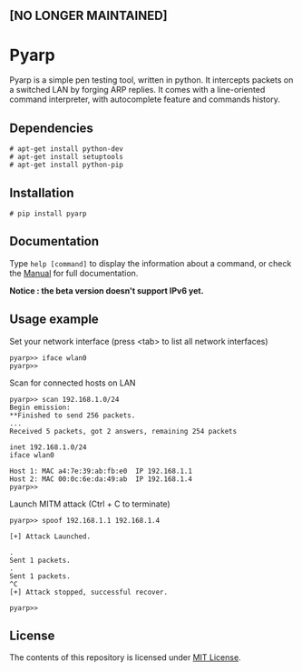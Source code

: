 ## [NO LONGER MAINTAINED]

# Pyarp

Pyarp is a simple pen testing tool, written in python. It intercepts packets on a switched LAN by forging ARP replies. It comes with a line-oriented command interpreter, with autocomplete feature and commands history.

## Dependencies  

```
# apt-get install python-dev
# apt-get install setuptools
# apt-get install python-pip
```

## Installation
```
# pip install pyarp
```

## Documentation  

Type `help [command]` to display the information about a command, or check the [Manual](https://github.com/7BISSO/python-arp-spoofer/blob/master/pyarp/data/MANUAL.txt) for full documentation.

<b>Notice : the beta version doesn't support IPv6 yet.</b>


## Usage example  

Set your network interface (press \<tab\> to list all network interfaces)
```
pyarp>> iface wlan0
pyarp>>
```
Scan for connected hosts on LAN
```
pyarp>> scan 192.168.1.0/24
Begin emission:
**Finished to send 256 packets.
...
Received 5 packets, got 2 answers, remaining 254 packets

inet 192.168.1.0/24
iface wlan0

Host 1: MAC a4:7e:39:ab:fb:e0  IP 192.168.1.1
Host 2: MAC 00:0c:6e:da:49:ab  IP 192.168.1.4
pyarp>>
```
Launch MITM attack (Ctrl + C to terminate)
```
pyarp>> spoof 192.168.1.1 192.168.1.4

[+] Attack Launched.

.
Sent 1 packets.
.
Sent 1 packets.
^C
[+] Attack stopped, successful recover.

pyarp>>
```

## License  

The contents of this repository is licensed under [MIT License](https://github.com/7BISSO/python-arp-spoofer/blob/master/LICENSE).
